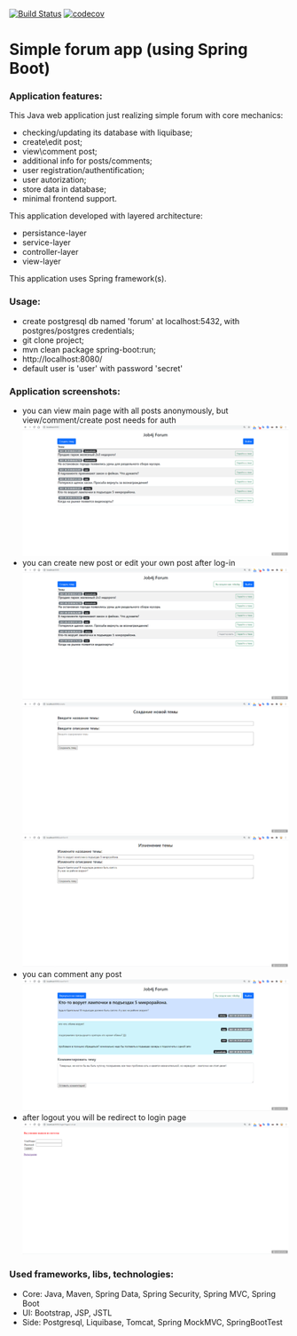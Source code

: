 [![Build Status](https://app.travis-ci.com/dvamedveda/forum.svg?branch=master)](https://app.travis-ci.com/dvamedveda/forum)
[![codecov](https://codecov.io/gh/dvamedveda/forum/branch/master/graph/badge.svg?token=ICNBF3INPL)](https://codecov.io/gh/dvamedveda/forum)

# Simple forum app (using Spring Boot)

### Application features:
This Java web application just realizing simple forum with core mechanics:
- checking/updating its database with liquibase;
- create\edit post;
- view\comment post;
- additional info for posts/comments;
- user registration/authentification;
- user autorization;
- store data in database;
- minimal frontend support.

This application developed with layered architecture:
- persistance-layer
- service-layer
- controller-layer
- view-layer

This application uses Spring framework(s).

### Usage:
- create postgresql db named 'forum' at localhost:5432, with postgres/postgres credentials;
- git clone project;
- mvn clean package spring-boot:run;
- http://localhost:8080/
- default user is 'user' with password 'secret'

### Application screenshots:
- you can view main page with all posts anonymously, but view/comment/create post needs for auth
![anonim_main](https://github.com/dvamedveda/screenshots/blob/main/forum/forum_anonim_main.png?raw=true) 
- you can create new post or edit your own post after log-in
![main_logged_id](https://github.com/dvamedveda/screenshots/blob/main/forum/forum_main_logged_in.png?raw=true)
![create_post](https://github.com/dvamedveda/screenshots/blob/main/forum/forum_create_post.png?raw=true)
![edit_post](https://github.com/dvamedveda/screenshots/blob/main/forum/forum_edit_post.png?raw=true)
- you can comment any post
![view_and_comment](https://github.com/dvamedveda/screenshots/blob/main/forum/forum_view_and_comment.png?raw=true)
- after logout you will be redirect to login page
![logout](https://github.com/dvamedveda/screenshots/blob/main/forum/forum_logout.png?raw=true)

### Used frameworks, libs, technologies:
- Core: Java, Maven, Spring Data, Spring Security, Spring MVC, Spring Boot
- UI: Bootstrap, JSP, JSTL
- Side: Postgresql, Liquibase, Tomcat, Spring MockMVC, SpringBootTest
